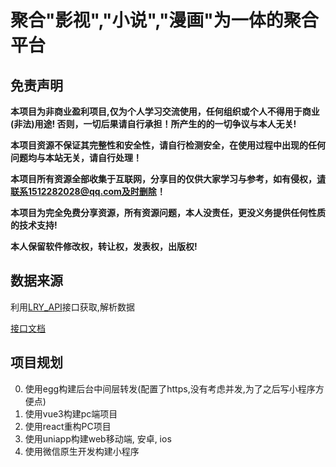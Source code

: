 # 聚合"影视","小说","漫画"为一体的聚合平台

## 免责声明

**本项目为非商业盈利项目,仅为个人学习交流使用，任何组织或个人不得用于商业(非法)用途! 否则，一切后果请自行承担！所产生的的一切争议与本人无关!**

**本项目资源不保证其完整性和安全性，请自行检测安全，在使用过程中出现的任何问题均与本站无关，请自行处理！**

**本项目所有资源全部收集于互联网，分享目的仅供大家学习与参考，如有侵权，请联系1512282028@qq.com及时删除！**

**本项目为完全免费分享资源，所有资源问题，本人没责任，更没义务提供任何性质的技术支持!**

**本人保留软件修改权，转让权，发表权，出版权!**

## 数据来源

利用[LRY_API](http://api.pingcc.cn/)接口获取,解析数据  

[接口文档](https://easydoc.xyz/doc/99736923/jtxK1GZI/TEq27Aog)

## 项目规划

0. 使用egg构建后台中间层转发(配置了https,没有考虑并发,为了之后写小程序方便点)
1. 使用vue3构建pc端项目
2. 使用react重构PC项目
3. 使用uniapp构建web移动端, 安卓, ios
4. 使用微信原生开发构建小程序